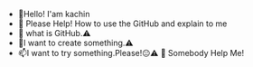 - 👋Hello! I'am kachin
- 👀 Please Help! How to use the GitHub and explain to me 
- 🌱 what is GitHub.⚠️
- 💞️I want to create something.⚠️
- 📫I want to try something.Please!😐⚠️
💯 Somebody Help Me!
<!---
KachinFighter/KachinFighter is a ✨ special ✨ repository because its `README.md` (this file) appears on your GitHub profile.
You can click the Preview link to take a look at your changes.
--->
